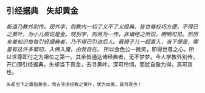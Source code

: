 ## 引经据典　失却黄金

*斯道乃教外别传。观外字，则教内一切了义不了义经典，皆世尊权巧方便，不得已之黄叶，为小儿假说是金。观别字，则另为一传，非诸经之所说，明明可见。然历来善知识每每引经据典者，乃不得已引进后人。若狮子儿一超直入，当下便是，哪里有这许多絮叨，入佛入魔，由我自在。* 所以金色公一微笑，即得世尊之心，所以世尊即付之为祖位之第一。其余皆通达诸经典者，无不梦梦。今人学教外别传，开口即引经据典，失却当下真金，去寻黄叶，深可怜悯，而犹自傲为得，真可哀也。

```yang
失却当下之直指黄金，而去寻求经教之黄叶，犹为自傲，真可哀也！
```

